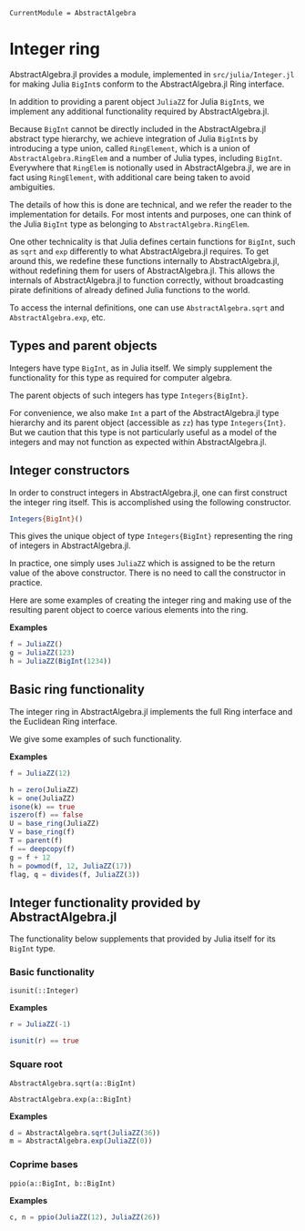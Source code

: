 ```@meta
CurrentModule = AbstractAlgebra
```

# Integer ring

AbstractAlgebra.jl provides a module, implemented in `src/julia/Integer.jl` for
making Julia `BigInt`s conform to the AbstractAlgebra.jl Ring interface.

In addition to providing a parent object `JuliaZZ` for Julia `BigInt`s, we implement
any additional functionality required by AbstractAlgebra.jl.

Because `BigInt` cannot be directly included in the AbstractAlgebra.jl abstract type
hierarchy, we achieve integration of Julia `BigInt`s by introducing a type union, called
`RingElement`, which is a union of `AbstractAlgebra.RingElem` and a number of Julia
types, including `BigInt`. Everywhere that `RingElem` is notionally used in
AbstractAlgebra.jl, we are in fact using `RingElement`, with additional care being taken
to avoid ambiguities.

The details of how this is done are technical, and we refer the reader to the
implementation for details. For most intents and purposes, one can think of the Julia
`BigInt` type as belonging to `AbstractAlgebra.RingElem`.

One other technicality is that Julia defines certain functions for `BigInt`, such as
`sqrt` and `exp` differently to what AbstractAlgebra.jl requires. To get around this,
we redefine these functions internally to AbstractAlgebra.jl, without redefining them
for users of AbstractAlgebra.jl. This allows the internals of AbstractAlgebra.jl to
function correctly, without broadcasting pirate definitions of already defined Julia
functions to the world.

To access the internal definitions, one can use `AbstractAlgebra.sqrt` and
`AbstractAlgebra.exp`, etc.

## Types and parent objects

Integers have type `BigInt`, as in Julia itself. We simply supplement the functionality
for this type as required for computer algebra.

The parent objects of such integers has type `Integers{BigInt}`.

For convenience, we also make `Int` a part of the AbstractAlgebra.jl type hierarchy
and its parent object (accessible as `zz`) has type `Integers{Int}`. But we caution
that this type is not particularly useful as a model of the integers and may not
function as expected within AbstractAlgebra.jl.

## Integer constructors

In order to construct integers in AbstractAlgebra.jl, one can first construct the
integer ring itself. This is accomplished using the following constructor.

```julia
Integers{BigInt}()
```

This gives the unique object of type `Integers{BigInt}` representing the ring of
integers in AbstractAlgebra.jl.

In practice, one simply uses `JuliaZZ` which is assigned to be the return value of the
above constructor. There is no need to call the constructor in practice.

Here are some examples of creating the integer ring and making use of the
resulting parent object to coerce various elements into the ring.

**Examples**

```julia
f = JuliaZZ()
g = JuliaZZ(123)
h = JuliaZZ(BigInt(1234))
```

## Basic ring functionality

The integer ring in AbstractAlgebra.jl implements the full Ring interface and the 
Euclidean Ring interface.

We give some examples of such functionality.

**Examples**

```julia
f = JuliaZZ(12)

h = zero(JuliaZZ)
k = one(JuliaZZ)
isone(k) == true
iszero(f) == false
U = base_ring(JuliaZZ)
V = base_ring(f)
T = parent(f)
f == deepcopy(f)
g = f + 12
h = powmod(f, 12, JuliaZZ(17))
flag, q = divides(f, JuliaZZ(3))
```

## Integer functionality provided by AbstractAlgebra.jl

The functionality below supplements that provided by Julia itself for its `BigInt` type.

### Basic functionality

```@docs
isunit(::Integer)
```

**Examples**

```julia
r = JuliaZZ(-1)

isunit(r) == true
```

### Square root

```@docs
AbstractAlgebra.sqrt(a::BigInt)
```

```@docs
AbstractAlgebra.exp(a::BigInt)
```

**Examples**

```julia
d = AbstractAlgebra.sqrt(JuliaZZ(36))
m = AbstractAlgebra.exp(JuliaZZ(0))
```
### Coprime bases

```@docs
ppio(a::BigInt, b::BigInt)
```

**Examples**

```julia
c, n = ppio(JuliaZZ(12), JuliaZZ(26))
```


